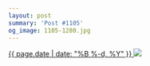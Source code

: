 ```yaml
---
layout: post
summary: 'Post #1105'
og_image: 1105-1280.jpg
---
```


<p>
 <time>
  <a href="/1105">
   {{ page.date | date: "%B %-d, %Y" }}
  </a>
 </time>
 <a href="/1105">
  <img data-taken="2/26/2020" sizes="(min-width: 700px) 50vw, calc(100vw - 2rem)" src="{{ site.assets_url }}/1105-640.jpg" srcset="{{ site.assets_url }}/1105-320.jpg 320w, {{ site.assets_url }}/1105-640.jpg 640w, {{ site.assets_url }}/1105-960.jpg 960w, {{ site.assets_url }}/1105-1280.jpg 1280w"/>
 </a>
</p>
